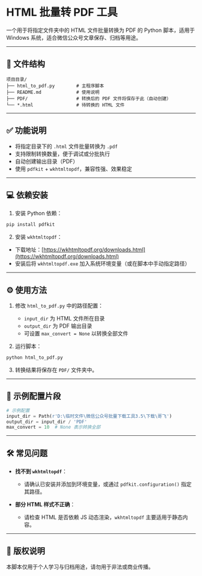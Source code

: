 # HTML 批量转 PDF 工具

一个用于将指定文件夹中的 HTML 文件批量转换为 PDF 的 Python 脚本，适用于 Windows 系统，适合微信公众号文章保存、归档等用途。

---

## 📂 文件结构

```
项目目录/
├── html_to_pdf.py        # 主程序脚本
├── README.md             # 使用说明
├── PDF/                  # 转换后的 PDF 文件将保存于此（自动创建）
└── *.html                # 待转换的 HTML 文件
```

---

## ✅ 功能说明

- 将指定目录下的 `.html` 文件批量转换为 `.pdf`
- 支持限制转换数量，便于调试或分批执行
- 自动创建输出目录（PDF）
- 使用 `pdfkit` + `wkhtmltopdf`，兼容性强、效果稳定

---

## 💻 依赖安装

1. 安装 Python 依赖：

```bash
pip install pdfkit
```

2. 安装 `wkhtmltopdf`：

- 下载地址：[https://wkhtmltopdf.org/downloads.html](https://wkhtmltopdf.org/downloads.html)
- 安装后将 `wkhtmltopdf.exe` 加入系统环境变量（或在脚本中手动指定路径）

---

## ⚙️ 使用方法

1. 修改 `html_to_pdf.py` 中的路径配置：
   - `input_dir` 为 HTML 文件所在目录
   - `output_dir` 为 PDF 输出目录
   - 可设置 `max_convert = None` 以转换全部文件

2. 运行脚本：

```bash
python html_to_pdf.py
```

3. 转换结果将保存在 `PDF/` 文件夹中。

---

## 📝 示例配置片段

```python
# 示例配置
input_dir = Path(r'D:\临时文件\微信公众号批量下载工具3.5\下载\哥飞')
output_dir = input_dir / 'PDF'
max_convert = 10  # None 表示转换全部
```

---

## 🛠 常见问题

- **找不到 `wkhtmltopdf`**：
  - 请确认已安装并添加到环境变量，或通过 `pdfkit.configuration()` 指定其路径。

- **部分 HTML 样式不正确**：
  - 请检查 HTML 是否依赖 JS 动态渲染，`wkhtmltopdf` 主要适用于静态内容。

---

## 📌 版权说明

本脚本仅用于个人学习与归档用途，请勿用于非法或商业传播。
